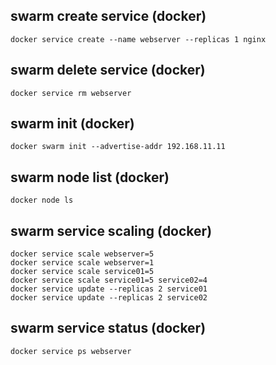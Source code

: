 ## swarm create service (docker)
```no-highlight
docker service create --name webserver --replicas 1 nginx
```

## swarm delete service (docker)
```no-highlight
docker service rm webserver
```

## swarm init (docker)
```no-highlight
docker swarm init --advertise-addr 192.168.11.11
```

## swarm node list (docker)
```no-highlight
docker node ls
```

## swarm service scaling (docker)
```no-highlight
docker service scale webserver=5
docker service scale webserver=1
docker service scale service01=5
docker service scale service01=5 service02=4
docker service update --replicas 2 service01
docker service update --replicas 2 service02
```

## swarm service status (docker)
```no-highlight
docker service ps webserver
```

